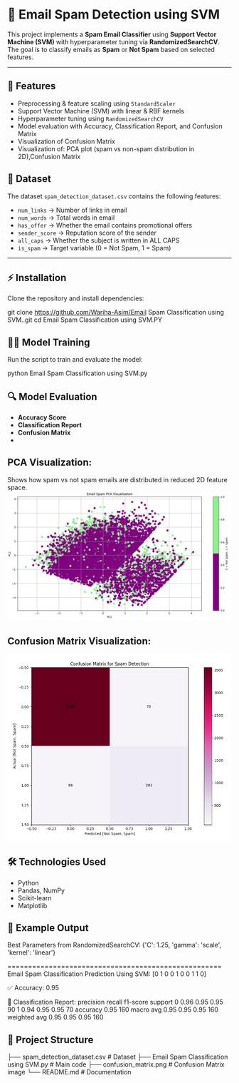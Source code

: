 # 📧 Email Spam Detection using SVM  

This project implements a **Spam Email Classifier** using **Support Vector Machine (SVM)** with hyperparameter tuning via **RandomizedSearchCV**.  
The goal is to classify emails as **Spam** or **Not Spam** based on selected features.  

---

## 🚀 Features
- Preprocessing & feature scaling using `StandardScaler`  
- Support Vector Machine (SVM) with linear & RBF kernels  
- Hyperparameter tuning using `RandomizedSearchCV`  
- Model evaluation with Accuracy, Classification Report, and Confusion Matrix  
- Visualization of Confusion Matrix
- Visualization of: PCA plot (spam vs non-spam distribution in 2D),Confusion Matrix

## 📂 Dataset
The dataset `spam_detection_dataset.csv` contains the following features:  

- `num_links` → Number of links in email  
- `num_words` → Total words in email  
- `has_offer` → Whether the email contains promotional offers  
- `sender_score` → Reputation score of the sender  
- `all_caps` → Whether the subject is written in ALL CAPS  
- `is_spam` → Target variable (0 = Not Spam, 1 = Spam)  

---

## ⚡ Installation
Clone the repository and install dependencies:  


git clone https://github.com/Wariha-Asim/Email Spam Classification using SVM..git
cd Email Spam Classification using SVM.PY


## 🧑‍💻 Model Training
Run the script to train and evaluate the model:  

python Email Spam Classification using SVM.py


## 🔍 Model Evaluation

- **Accuracy Score**  
- **Classification Report**  
- **Confusion Matrix**
- 
## PCA Visualization:

Shows how spam vs not spam emails are distributed in reduced 2D feature space.
![PCA ](PCA.PNG)

## Confusion Matrix Visualization:  

![Confusion Matrix](confusion_matrix.PNG)



## 🛠️ Technologies Used
- Python  
- Pandas, NumPy  
- Scikit-learn  
- Matplotlib  



## 📑 Example Output

Best Parameters from RandomizedSearchCV: {'C': 1.25, 'gamma': 'scale', 'kernel': 'linear'}

====================================================
Email Spam Classification Prediction Using SVM:  [0 1 0 0 1 0 0 1 1 0]

✅ Accuracy: 0.95

📑 Classification Report:
              precision    recall  f1-score   support
           0       0.96      0.95      0.95        90
           1       0.94      0.95      0.95        70
    accuracy                           0.95       160
   macro avg       0.95      0.95      0.95       160
weighted avg       0.95      0.95      0.95       160


## 📌 Project Structure


├── spam_detection_dataset.csv   # Dataset
├── Email Spam Classification using SVM.py  # Main code
├── confusion_matrix.png          # Confusion Matrix image
└── README.md                     # Documentation

